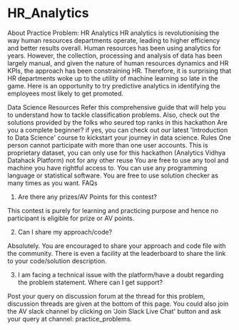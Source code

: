 # HR_Analytics
About Practice Problem: HR Analytics
HR analytics is revolutionising the way human resources departments operate, leading to higher efficiency and better results overall. 
Human resources has been using analytics for years. However, the collection, processing and analysis of data has been largely manual, 
and given the nature of human resources dynamics and HR KPIs, the approach has been constraining HR. 
Therefore, it is surprising that HR departments woke up to the utility of machine learning so late in the game. 
Here is an opportunity to try predictive analytics in identifying the employees most likely to get promoted.

Data Science Resources
Refer this comprehensive guide that will help you to understand how to tackle classification problems.
Also, check out the solutions provided by the folks who seured top ranks in this hackathon
Are you a complete beginner? if yes, you can check out our latest 'Introduction to Data Science' course to kickstart your journey in data science.
Rules
One person cannot participate with more than one user accounts.
This is proprietary dataset, you can only use for this hackathon (Analytics Vidhya Datahack Platform) not for any other reuse
You are free to use any tool and machine you have rightful access to.
You can use any programming language or statistical software.
You are free to use solution checker as many times as you want.
FAQs
1. Are there any prizes/AV Points for this contest?

This contest is purely for learning and practicing purpose and hence no participant is eligible for prize or AV points.

2. Can I share my approach/code?

Absolutely. You are encouraged to share your approach and code file with the community. 
There is even a facility at the leaderboard to share the link to your code/solution description.

3. I am facing a technical issue with the platform/have a doubt regarding the problem statement. Where can I get support?

Post your query on discussion forum at the thread for this problem, discussion threads are given at the bottom of this page. You could also join the AV slack channel by clicking on 'Join Slack Live Chat' button and ask your query at channel: practice_problems.
